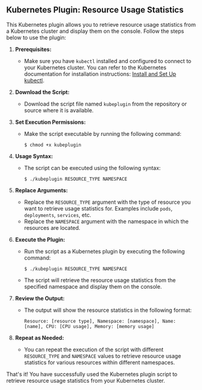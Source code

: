 ## Kubernetes Plugin: Resource Usage Statistics

This Kubernetes plugin allows you to retrieve resource usage statistics from a Kubernetes cluster and display them on the console. Follow the steps below to use the plugin:

1. **Prerequisites:**

   - Make sure you have `kubectl` installed and configured to connect to your Kubernetes cluster. You can refer to the Kubernetes documentation for installation instructions: [Install and Set Up kubectl](https://kubernetes.io/docs/tasks/tools/install-kubectl/).

2. **Download the Script:**

   - Download the script file named `kubeplugin` from the repository or source where it is available.

3. **Set Execution Permissions:**

   - Make the script executable by running the following command:

     ```shell
     $ chmod +x kubeplugin
     ```

4. **Usage Syntax:**

   - The script can be executed using the following syntax:

     ```shell
     $ ./kubeplugin RESOURCE_TYPE NAMESPACE
     ```

5. **Replace Arguments:**

   - Replace the `RESOURCE_TYPE` argument with the type of resource you want to retrieve usage statistics for. Examples include `pods`, `deployments`, `services`, etc.
   - Replace the `NAMESPACE` argument with the namespace in which the resources are located.

6. **Execute the Plugin:**

   - Run the script as a Kubernetes plugin by executing the following command:

     ```shell
     $ ./kubeplugin RESOURCE_TYPE NAMESPACE
     ```

   - The script will retrieve the resource usage statistics from the specified namespace and display them on the console.

7. **Review the Output:**

   - The output will show the resource statistics in the following format:

     ```
     Resource: [resource type], Namespace: [namespace], Name: [name], CPU: [CPU usage], Memory: [memory usage]
     ```

8. **Repeat as Needed:**

   - You can repeat the execution of the script with different `RESOURCE_TYPE` and `NAMESPACE` values to retrieve resource usage statistics for various resources within different namespaces.

That's it! You have successfully used the Kubernetes plugin script to retrieve resource usage statistics from your Kubernetes cluster.
